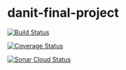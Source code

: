 # danit-final-project

[![Build Status](https://travis-ci.org/Thealoner/danit-final-project.svg?branch=master)](https://travis-ci.org/Thealoner/danit-final-project)

[![Coverage Status](https://coveralls.io/repos/github/Thealoner/danit-final-project/badge.svg?branch=master)](https://coveralls.io/github/Thealoner/danit-final-project?branch=master)

[![Sonar Cloud Status](https://sonarcloud.io/api/project_badges/measure?project=final-project-key&metric=alert_status)](https://sonarcloud.io/dashboard?id=final-project-key)
